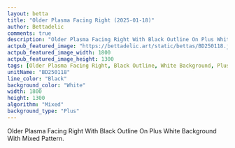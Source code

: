 ```yaml
---
layout: betta
title: "Older Plasma Facing Right (2025-01-18)"
author: Bettadelic
comments: true
description: "Older Plasma Facing Right With Black Outline On Plus White Background With Mixed Pattern."
actpub_featured_image: "https://bettadelic.art/static/bettas/BD250118.jpg"
actpub_featured_image_width: 1800
actpub_featured_image_height: 1300
tags: [Older Plasma Facing Right, Black Outline, White Background, Plus Background Pattern, Mixed Pattern, January 2025]
unitName: "BD250118"
line_color: "Black"
background_color: "White"
width: 1800
height: 1300
algorithm: "Mixed"
background_type: "Plus"
---
```


Older Plasma Facing Right With Black Outline On Plus White Background With Mixed Pattern.
